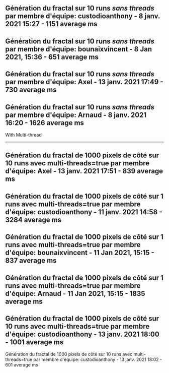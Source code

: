 Génération du fractal sur 10 runs *sans threads* par membre d'équipe: 
custodioanthony - 8 janv. 2021 15:27 - 1151 average ms
-------------------------------------------------------------------------
Génération du fractal sur 10 runs *sans threads* par membre d'équipe: 
bounaixvincent - 8 Jan 2021, 15:36 - 651 average ms
-------------------------------------------------------------------------
Génération du fractal sur 10 runs *sans threads* par membre d'équipe: 
Axel - 13 janv. 2021 17:49 - 730 average ms
-------------------------------------------------------------------------
Génération du fractal sur 10 runs *sans threads* par membre d'équipe:
Arnaud - 8 janv. 2021 16:20 - 1626 average ms
-------------------------------------------------------------------------

With Multi-thread

-------------------------------------------------------------------------
Génération du fractal de 1000 pixels de côté sur 10 runs avec multi-threads=true par membre d'équipe:
Axel - 13 janv. 2021 17:51 - 839 average ms
-------------------------------------------------------------------------
Génération du fractal de 1000 pixels de côté sur 1 runs avec multi-threads=true par membre d'équipe:
custodioanthony - 11 janv. 2021 14:58 - 3284 average ms
-------------------------------------------------------------------------
Génération du fractal de 1000 pixels de côté sur 1 runs avec multi-threads=true par membre d'équipe:
bounaixvincent - 11 Jan 2021, 15:15 - 837 average ms
-------------------------------------------------------------------------
Génération du fractal de 1000 pixels de côté sur 1 runs avec multi-threads=true par membre d'équipe:
Arnaud - 11 Jan 2021, 15:15 - 1835 average ms
-------------------------------------------------------------------------
Génération du fractal de 1000 pixels de côté sur 10 runs avec multi-threads=true par membre d'équipe:
custodioanthony - 13 janv. 2021 18:00 - 1001 average ms
-------------------------------------------------------------------------
Génération du fractal de 1000 pixels de côté sur 10 runs avec multi-threads=true par membre d'équipe:
custodioanthony - 13 janv. 2021 18:02 - 601 average ms
